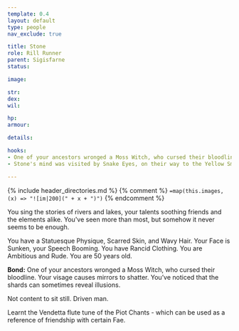 ```yaml
---
template: 0.4
layout: default
type: people
nav_exclude: true

title: Stone
role: Rill Runner
parent: Sigisfarne
status: 

image: 

str: 
dex: 
wil: 

hp: 
armour: 

details:

hooks: 
- One of your ancestors wronged a Moss Witch, who cursed their bloodline. Your visage causes mirrors to shatter. You’ve noticed that the shards can sometimes reveal illusions.
- Stone's mind was visited by Snake Eyes, on their way to the Yellow Smoke.

---
```


{% include header_directories.md %}
{% comment %}
`=map(this.images, (x) => "![im|200](" + x + ")")`
{% endcomment %}

You sing the stories of rivers and lakes, your talents soothing friends and the elements alike. You've seen more than most, but somehow it never seems to be enough.

You have a Statuesque Physique, Scarred Skin, and Wavy Hair. Your Face is Sunken, your Speech Booming. You have Rancid Clothing. You are Ambitious and Rude. You are 50 years old.

**Bond:** One of your ancestors wronged a Moss Witch, who cursed their bloodline. Your visage causes mirrors to shatter. You’ve noticed that the shards can sometimes reveal illusions.

Not content to sit still. Driven man. 

Learnt the Vendetta flute tune of the Piot Chants - which can be used as a reference of friendship with certain Fae.